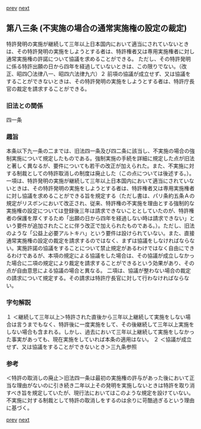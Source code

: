 [prev](/specific/markdowns/特許法/109_Mp-Ch_4-Se_1-At_82.md)
[next](/specific/markdowns/特許法/111_Mp-Ch_4-Se_1-At_84.md)
## 第八三条 (不実施の場合の通常実施権の設定の裁定)
特許発明の実施が継続して三年以上日本国内において適当にされていないときは、その特許発明の実施をしようとする者は、特許権者又は専用実施権者に対し通常実施権の許諾について協議を求めることができる。
ただし、その特許発明に係る特許出願の日から四年を経過していないときは、この限りでない。（改正、昭四〇法律八一、昭四六法律九六）２ 前項の協議が成立せず、又は協議をすることができないときは、その特許発明の実施をしようとする者は、特許庁長官の裁定を請求することができる。

### 旧法との関係
四一条

### 趣旨
本条以下九一条の二までは、旧法四一条及び四二条に該当し、不実施の場合の強制実施について規定したものである。強制実施の手続を詳細に規定した点が旧法と著しく異なるが、要件についても若干の改正が加えられた。また、不実施に対する制裁としての特許取消しの制度は廃止した（この点については後述する。）。
一項は、特許発明の実施が継続して三年以上日本国内において適当にされていないときは、その特許発明の実施をしようとする者は、特許権者又は専用実施権者に対し協議を求めることができる旨を規定する（ただし書は、パリ条約五条Ａの規定がリスボンにおいて改正され、従来、特許権の不実施を理由とする強制的な実施権の設定については登録後三年は請求できないこととしていたのが、特許権者の保護を厚くするため「出願の日から四年を経過しない時は請求できない」という要件が追加されたことに伴う改正で加えられたものである。）。ただし、旧法のような「公益上必要アルトキハ」という要件は設けられていない。また、直接通常実施権の設定の裁定を請求するのではなく、まずは協議をしなければならない。実施許諾の協議をすることについて禁止規定があるわけではなく自由にできるわけであるが、本項の規定による協議をした場合は、その協議が成立しなかった場合に二項の規定により裁定を請求することができるという効果があり、その点が自由意思による協議の場合と異なる。
二項は、協議が整わない場合の裁定の請求について規定する。その請求は特許庁長官に対して行わなければならない。

### 字句解説
１ ＜継続して三年以上＞特許された直後から三年以上継続して実施をしない場合は言うまでもなく、特許後に一度実施をして、その後継続して三年以上実施をしない場合も含まれる。しかし、過去において三年以上継続して実施をしなかった事実があっても、現在実施をしていれば本条の適用はない。
２ ＜協議が成立せず、又は協議をすることができないとき＞三九条参照

### 参考
＜特許の取消しの廃止＞旧法四一条は最初の実施権の許与があった後において正当な理由がないのに引き続き二年以上その発明を実施しないときは特許を取り消すべき旨を規定していたが、現行法においてはこのような規定を設けていない。不実施に対する制裁として特許の取消しをするのは余りに苛酷過ぎるという理由に基づく。

[prev](/specific/markdowns/特許法/109_Mp-Ch_4-Se_1-At_82.md)
[next](/specific/markdowns/特許法/111_Mp-Ch_4-Se_1-At_84.md)